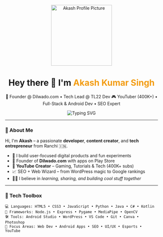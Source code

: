 <!-- Hero Banner -->
<p align="center">
  <img src="https://avatars.githubusercontent.com/u/186732216?v=4" width="200px" alt="Akash Profile Picture" />
</p>

<h1 align="center">Hey there 👋 I'm <span style="color:#f39c12;">Akash Kumar Singh</span></h1>

<p align="center">
  🎯 Founder @ Dilwado.com • Tech Lead @ TL22 Dev  
  🎮 YouTuber (400K+) • Full-Stack & Android Dev • SEO Expert  
</p>

<p align="center">
  <img src="https://readme-typing-svg.demolab.com?font=Fira+Code&size=20&duration=3000&pause=1000&center=true&vCenter=true&width=500&lines=Developer+%7C+Creator+%7C+Entrepreneur;Web+%2B+Android+Dev+is+Life;WordPress+%7C+OpenCV+%7C+Social+Hustler" alt="Typing SVG" />
</p>

---

### 🚀 About Me

Hi, I'm **Akash** – a passionate **developer**, **content creator**, and **tech entrepreneur** from Ranchi 🇮🇳.

- 🧠 I build user-focused digital products and fun experiments  
- 📱 Founder of **Dilwado.com** with apps on Play Store  
- 🎥 **YouTube Creator** – Gaming, Tutorials & Tech (400K+ subs)  
- 📈 SEO + Web Wizard – from WordPress magic to Google rankings  
- 🧑‍🏫 I believe in *learning, sharing, and building cool stuff together*

---

### 🔧 Tech Toolbox

```plaintext
💻 Languages: HTML5 • CSS3 • JavaScript • Python • Java • C# • Kotlin
🧩 Frameworks: Node.js • Express • Pygame • MediaPipe • OpenCV
🛠️ Tools: Android Studio • WordPress • VS Code • Git • Canva • Photoshop
🎯 Focus Areas: Web Dev • Android Apps • SEO • UI/UX • Esports • YouTube
